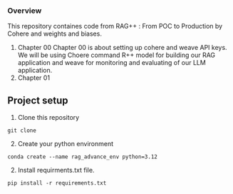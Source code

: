 ### Overview

This repository containes code from RAG++ : From POC to Production by Cohere and weights and biases.
<br>
1. Chapter 00
Chapter 00 is about setting up cohere and weave API keys. We will be using Choere command R++ model for building our RAG application and weave for monitoring and evaluating of our LLM application.
2. Chapter 01

## Project setup
1. Clone this repository
```
git clone 
```
2. Create your python environment
```
conda create --name rag_advance_env python=3.12
```
2. Install requirments.txt file.
```
pip install -r requirements.txt
```